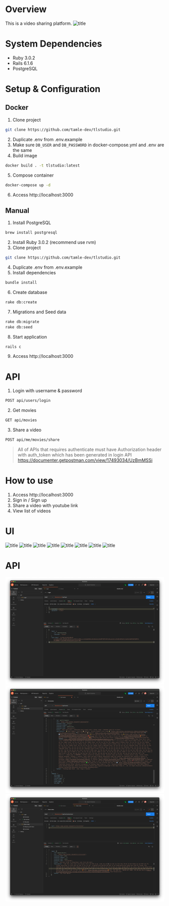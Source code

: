 # Overview
This is a video sharing platform.
![title](screenshots/video-feed.png)
# System Dependencies
- Ruby 3.0.2
- Rails 6.1.6
- PostgreSQL
# Setup & Configuration
## Docker
1. Clone project
```sh
git clone https://github.com/tamle-dev/tlstudio.git
```
2. Duplicate .env from .env.example
3. Make sure `DB_USER` and `DB_PASSWORD` in docker-compose.yml and .env are the same
4. Build image
```sh
docker build . -t tlstudio:latest
```
5. Compose container
```sh
docker-compose up -d
```
6. Access http://localhost:3000
## Manual
1. Install PostgreSQL
```sh
brew install postgresql
```
2. Install Ruby 3.0.2 (recommend use rvm)
3. Clone project
```sh
git clone https://github.com/tamle-dev/tlstudio.git
```
4. Duplicate .env from .env.example
5. Install dependencies
```sh
bundle install
```
6. Create database
```sh
rake db:create
```
7. Migrations and Seed data
```sh
rake db:migrate
rake db:seed
```
8. Start application
```sh
rails c
```
9. Access http://localhost:3000
# API
1. Login with username & password
```sh
POST api/users/login
```
2. Get movies
```sh
GET api/movies
```
3. Share a video
```sh
POST api/me/movies/share
```
> All of APIs that requires authenticate must have Authorization header with auth_token which has been generated in login API
> https://documenter.getpostman.com/view/17493034/UzBmMSSi
# How to use
1. Access http://localhost:3000
2. Sign in / Sign up
3. Share a video with youtube link
4. View list of videos
# UI
![title](screenshots/welcome.png)
![title](screenshots/login.png)
![title](screenshots/sign-up.png)
![title](screenshots/dashboard.png)
![title](screenshots/logged-in.png)
![title](screenshots/how-many-video-that-you-shared.png)
![title](screenshots/share-a-video.png)
![title](screenshots/video-feed.png)
# API
![title](screenshots/api-login.png)
![title](screenshots/api-get-movies.png)
![title](screenshots/api-share-video.png)